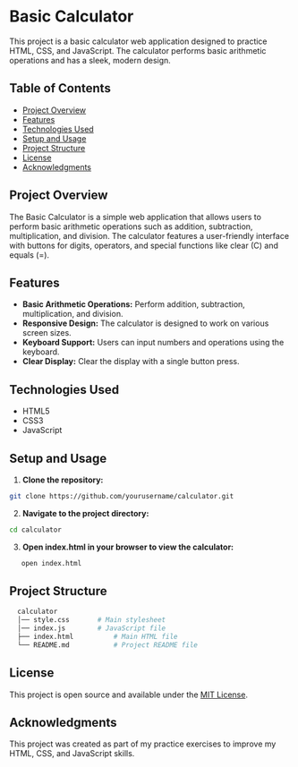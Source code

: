 # Basic Calculator

This project is a basic calculator web application designed to practice HTML, CSS, and JavaScript. The calculator performs basic arithmetic operations and has a sleek, modern design.

## Table of Contents

- [Project Overview](#project-overview)
- [Features](#features)
- [Technologies Used](#technologies-used)
- [Setup and Usage](#setup-and-usage)
- [Project Structure](#project-structure)
- [License](#license)
- [Acknowledgments](#acknowledgments)

## Project Overview

The Basic Calculator is a simple web application that allows users to perform basic arithmetic operations such as addition, subtraction, multiplication, and division. The calculator features a user-friendly interface with buttons for digits, operators, and special functions like clear (C) and equals (=).

## Features

- **Basic Arithmetic Operations:** Perform addition, subtraction, multiplication, and division.
- **Responsive Design:** The calculator is designed to work on various screen sizes.
- **Keyboard Support:** Users can input numbers and operations using the keyboard.
- **Clear Display:** Clear the display with a single button press.

## Technologies Used

- HTML5
- CSS3
- JavaScript

## Setup and Usage

1. **Clone the repository:**
```bash
git clone https://github.com/yourusername/calculator.git
 ```
2. **Navigate to the project directory:**
  ```bash
  cd calculator
  ```
3. **Open index.html in your browser to view the calculator:**
  ```bash
     open index.html
  ```

## Project Structure
  ```bash
    calculator
    │── style.css       # Main stylesheet
    │── index.js        # JavaScript file
    ├── index.html          # Main HTML file
    └── README.md           # Project README file
  ```
## License
This project is open source and available under the [MIT License](https://opensource.org/license/mit).

## Acknowledgments
This project was created as part of my practice exercises to improve my HTML, CSS, and JavaScript skills.

  
